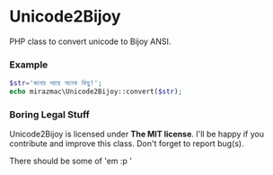 # Unicode2Bijoy
PHP class to convert unicode to Bijoy ANSI.
### Example

```php
$str='জানার আছে অনেক কিছু!';
echo mirazmac\Unicode2Bijoy::convert($str);
```

### Boring Legal Stuff

Unicode2Bijoy is licensed under **The MIT license**. I'll be happy if you contribute and improve this class. Don't forget to report bug(s). 

There should be some of 'em :p '